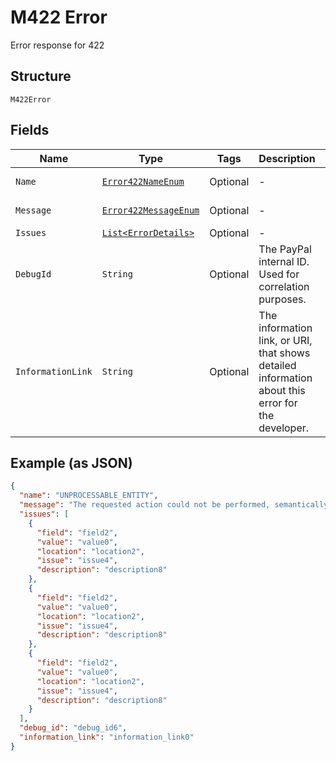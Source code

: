 
# M422 Error

Error response for 422

## Structure

`M422Error`

## Fields

| Name | Type | Tags | Description | Getter | Setter |
|  --- | --- | --- | --- | --- | --- |
| `Name` | [`Error422NameEnum`](../../doc/models/error-422-name-enum.md) | Optional | - | Error422NameEnum getName() | setName(Error422NameEnum name) |
| `Message` | [`Error422MessageEnum`](../../doc/models/error-422-message-enum.md) | Optional | - | Error422MessageEnum getMessage() | setMessage(Error422MessageEnum message) |
| `Issues` | [`List<ErrorDetails>`](../../doc/models/error-details.md) | Optional | - | List<ErrorDetails> getIssues() | setIssues(List<ErrorDetails> issues) |
| `DebugId` | `String` | Optional | The PayPal internal ID. Used for correlation purposes. | String getDebugId() | setDebugId(String debugId) |
| `InformationLink` | `String` | Optional | The information link, or URI, that shows detailed information about this error for the developer. | String getInformationLink() | setInformationLink(String informationLink) |

## Example (as JSON)

```json
{
  "name": "UNPROCESSABLE_ENTITY",
  "message": "The requested action could not be performed, semantically incorrect, or failed business validation.",
  "issues": [
    {
      "field": "field2",
      "value": "value0",
      "location": "location2",
      "issue": "issue4",
      "description": "description8"
    },
    {
      "field": "field2",
      "value": "value0",
      "location": "location2",
      "issue": "issue4",
      "description": "description8"
    },
    {
      "field": "field2",
      "value": "value0",
      "location": "location2",
      "issue": "issue4",
      "description": "description8"
    }
  ],
  "debug_id": "debug_id6",
  "information_link": "information_link0"
}
```

